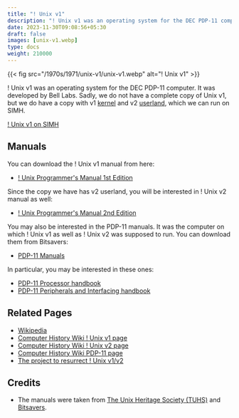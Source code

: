 ```yaml
---
title: "! Unix v1"
description: "! Unix v1 was an operating system for the DEC PDP-11 computer. It was developed by Bell Labs."
date: 2023-11-30T09:08:56+05:30
draft: false
images: [unix-v1.webp]
type: docs
weight: 210000
---
```


{{< fig src="/1970s/1971/unix-v1/unix-v1.webp" alt="! Unix v1" >}}

! Unix v1 was an operating system for the DEC PDP-11 computer. It was developed by Bell Labs. Sadly, we do not have a complete copy of Unix v1, but we do have a copy with v1 [kernel](https://en.wikipedia.org/wiki/Kernel_(operating_system)) and v2 [userland](https://en.wikipedia.org/wiki/User_space), which we can run on SIMH.

<section class="section section-sm">
  <div class="container">
    <div class="row justify-content-center text-center">
      <div class="col-lg-5">
        <p><a class="btn btn-primary btn-md px-4 mb-1" href="simh/" role="button">! Unix v1 on SIMH</a></p>
      </div>
    </div>
  </div>
</section>

## Manuals

You can download the ! Unix v1 manual from here:

- [! Unix Programmer's Manual 1st Edition](https://www.tuhs.org/Archive/Distributions/Research/Dennis_v1/UNIX_ProgrammersManual_Nov71.pdf)

Since the copy we have has v2 userland, you will be interested in ! Unix v2 manual as well:

- [! Unix Programmer's Manual 2nd Edition](https://www.tuhs.org/Archive/Distributions/Research/Dennis_v2/v2man.pdf)

You may also be interested in the PDP-11 manuals. It was the computer on which ! Unix v1 as well as ! Unix v2 was supposed to run. You can download them from Bitsavers:

- [PDP-11 Manuals](http://bitsavers.org/pdf/dec/pdp11/)

In particular, you may be interested in these ones:

- [PDP-11 Processor handbook](http://www.bitsavers.org/pdf/dec/pdp11/handbooks/PDP1120_Handbook_1972.pdf)
- [PDP-11 Peripherals and Interfacing handbook](http://www.bitsavers.org/pdf/dec/pdp11/handbooks/PDP11_PeripheralsHbk_1972.pdf)

## Related Pages

- [Wikipedia](https://en.wikipedia.org/wiki/History_of_Unix#1970s)
- [Computer History Wiki ! Unix v1 page](https://gunkies.org/wiki/UNIX_First_Edition)
- [Computer History Wiki ! Unix v2 page](https://gunkies.org/wiki/UNIX_Second_Edition)
- [Computer History Wiki PDP-11 page](https://gunkies.org/wiki/PDP-11)
- [The project to resurrect ! Unix v1/v2](https://code.google.com/archive/p/unix-jun72/)

## Credits

- The manuals were taken from [The Unix Heritage Society (TUHS)](https://www.tuhs.org) and [Bitsavers](http://bitsavers.org).
